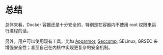 # 总结

总体来看，Docker 容器还是十分安全的，特别是在容器内不使用 root 权限来运行进程的话。

另外，用户可以使用现有工具，比如 [Apparmor](https://docs.docker.com/engine/security/apparmor/), [Seccomp](https://docs.docker.com/engine/security/seccomp/), SELinux, GRSEC 来增强安全性；甚至自己在内核中实现更复杂的安全机制。
